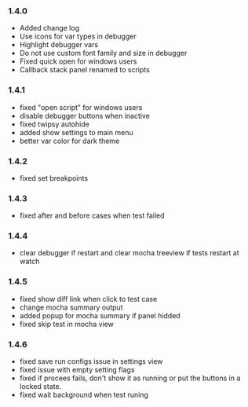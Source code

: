 ### 1.4.0

- Added change log
- Use icons for var types in debugger
- Highlight debugger vars
- Do not use custom font family and size in debugger
- Fixed quick open for windows users
- Callback stack panel renamed to scripts

### 1.4.1

- fixed "open script" for windows users
- disable debugger buttons when inactive
- fixed twipsy autohide
- added show settings to main menu
- better var color for dark theme

### 1.4.2

- fixed set breakpoints

### 1.4.3

- fixed after and before cases when test failed

### 1.4.4

- clear debugger if restart and clear mocha treeview if tests restart at watch

### 1.4.5

- fixed show diff link when click to test case
- change mocha summary output
- added popup for mocha summary if panel hidded
- fixed skip test in mocha view

### 1.4.6

- fixed save run configs issue in settings view
- fixed issue with empty setting flags
- fixed if procees fails, don't show it as running or put the buttons in a locked state.
- fixed wait background when test runing